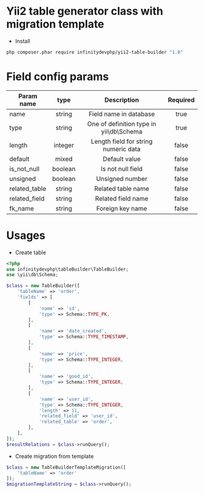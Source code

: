 # Yii2 table generator class with migration template

- Install
```bash
php composer.phar require infinitydevphp/yii2-table-builder "1.0"
```

# Field config params
| Param name  | type |  Description | Required |
|-------------|:----:|:------------:|:--------:| 
| name  | string |  Field name in database | true |
| type | string |  One of definition type in yii\db\Schema | true |
| length | integer |  Length field for string numeric data | false |
| default | mixed | Default value | false |
| is_not_null | boolean | Is not null field | false |
| unsigned | boolean | Unsigned number | false |
| related_table | string | Related table name | false |
| related_field | string | Related field name | false |
| fk_name | string | Foreign key name | false |

# Usages
- Create table
```php
<?php 
use infinitydevphp\tableBuilder\TableBuilder;
use \yii\db\Schema;

$class = new TableBuilder([
    'tableName' => 'order',
    'fields' => [
        [
            'name' => 'id',
            'type' => Schema::TYPE_PK,
        ],
        [
            'name' => 'date_created',
            'type' => Schema::TYPE_TIMESTAMP,
        ],
        [
            'name' => 'price',
            'type' => Schema::TYPE_INTEGER,
        ],
        [
            'name' => 'good_id',
            'type' => Schema::TYPE_INTEGER,
        ],
        [
            'name' => 'user_id',
            'type' => Schema::TYPE_INTEGER,
            'length' => 11,
            'related_field' => 'user_id',
            'related_table' => 'order',
        ],
    ],
]);
$resultRelations = $class->runQuery();
```

- Create migration from template
```php
$class = new TableBuilderTemplateMigration([
    'tableName' => 'order'
]);
$migrationTemplateString = $class->runQuery();
```